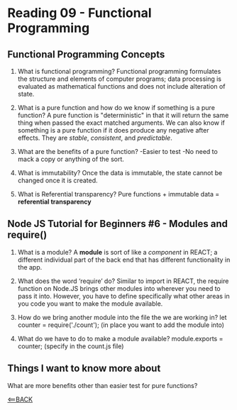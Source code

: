 # Reading 09 - Functional Programming

## Functional Programming Concepts

1. What is functional programming?
  Functional programming formulates the structure and elements of computer programs; data processing is evaluated as mathematical functions and does not include alteration of state.

2. What is a pure function and how do we know if something is a pure function?
  A pure function is "deterministic" in that it will return the same thing when passed the exact matched arguments. We can also know if something is a pure function if it does produce any negative after effects. They are *stable*, *consistent*, and *predictable*.

3. What are the benefits of a pure function?
  -Easier to test
  -No need to mack a copy or anything of the sort.
4. What is immutability?
  Once the data is immutable, the state cannot be changed once it is created.

5. What is Referential transparency?
  Pure functions + immutable data = **referential transparency**

## Node JS Tutorial for Beginners #6 - Modules and require()

1. What is a module?
  A **module** is sort of like a *component* in REACT; a different individual part of the back end that has different functionality in the app.

2. What does the word ‘require’ do?
  Similar to import in REACT, the require function on Node.JS brings other modules into wherever you need to pass it into. However, you have to define specifically what other areas in you code you want to make the module available.

3. How do we bring another module into the file the we are working in?
  let counter = require('./count'); (in place you want to add the module into)

4. What do we have to do to make a module available?
  module.exports = counter; (specify in the count.js file)

## Things I want to know more about

What are more benefits other than easier test for pure functions?

[<==BACK](README.md)
